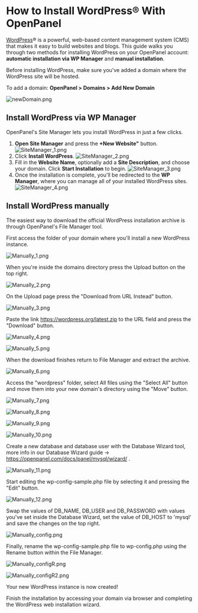# How to Install WordPress® With OpenPanel

[WordPress](https://wordpress.org/)® is a powerful, web-based content management system (CMS) that makes it easy to build websites and blogs. This guide walks you through two methods for installing WordPress on your OpenPanel account: **automatic installation via WP Manager** and **manual installation**.

Before installing WordPress, make sure you've added a domain where the WordPress site will be hosted.

To add a domain:
**OpenPanel > Domains > Add New Domain**

![newDomain.png](/img/panel/v2/wpgDomain.png)

## Install WordPress via WP Manager

OpenPanel's Site Manager lets you install WordPress in just a few clicks.

1. **Open Site Manager** and press the **+New Website"** button.
   ![SiteManager_1.png](/img/panel/v2/wpgSitemanager1.png)
2. Click **Install WordPress**.
   ![SiteManager_2.png](/img/panel/v2/wpgSitemanager2.png)
3. Fill in the **Website Name**, optionally add a **Site Description**, and choose your domain.
   Click **Start Installation** to begin.
   ![SiteManager_3.png](/img/panel/v2/wpgSitemanager3.png)
5. Once the installation is complete, you'll be redirected to the **WP Manager**, where you can manage all of your installed WordPress sites.
   ![SiteManager_4.png](/img/panel/v2/wpgSitemanager4.png)

## Install WordPress manually

The easiest way to download the official WordPress installation archive is through OpenPanel's File Manager tool.

First access the folder of your domain where you'll install a new WordPress instance.

![Manually_1.png](/img/panel/v2/wpgManual1.png)

When you're inside the domains directory press the Upload button on the top right.

![Manually_2.png](/img/panel/v2/wpgManual2.png)

On the Upload page press the "Download from URL Instead" button.

![Manually_3.png](/img/panel/v2/wpgManual3.png)

Paste the link https://wordpress.org/latest.zip to the URL field and press the "Download" button.

![Manually_4.png](/img/panel/v2/wpgManual4.png)

![Manually_5.png](/img/panel/v2/wpgManual5.png)

When the download finishes return to File Manager and extract the archive.

![Manually_6.png](/img/panel/v2/wpgManual6.png)

Access the "wordpress" folder, select All files using the "Select All" button and move them into your new domain's directory using the "Move" button.

![Manually_7.png](/img/panel/v2/wpgManual7.png)

![Manually_8.png](/img/panel/v2/wpgManual8.png)

![Manually_9.png](/img/panel/v2/wpgManual9.png)

![Manually_10.png](/img/panel/v2/wpgManual10.png)

Create a new database and database user with the Database Wizard tool, more info in our Database Wizard guide -> https://openpanel.com/docs/panel/mysql/wizard/ .

![Manually_11.png](/img/panel/v2/wpgManual11.png)

Start editing the wp-config-sample.php file by selecting it and pressing the "Edit" button.

![Manually_12.png](/img/panel/v2/wpgManual12.png)

Swap the values of DB_NAME, DB_USER and DB_PASSWORD with values you've set inside the Database Wizard, set the value of DB_HOST to 'mysql' and save the changes on the top right.

![Manually_config.png](/img/panel/v2/wpgManualFinal.png)

Finally, rename the wp-config-sample.php file to wp-config.php using the Rename button within the File Manager.

![Manually_configR.png](/img/panel/v2/wpgManualRename.png)

![Manually_configR2.png](/img/panel/v2/wpgManualRename2.png)

Your new WordPress instance is now created!

Finish the installation by accessing your domain via browser and completing the WordPress web installation wizard.

